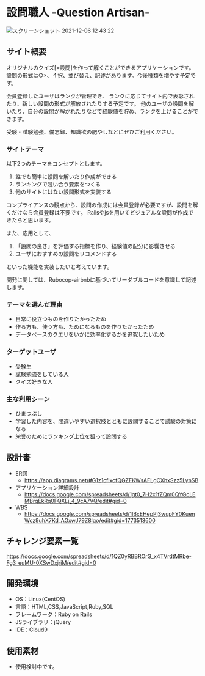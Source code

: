 # 設問職人 -Question Artisan-

![スクリーンショット 2021-12-06 12 43 22](https://user-images.githubusercontent.com/88603810/144783889-9b8a85ff-54bb-41e7-bfdf-f5f453c3a84d.png)


## サイト概要
オリジナルのクイズ[=設問]を作って解くことができるアプリケーションです。
設問の形式は○×、４択、並び替え、記述があります。今後種類を増やす予定です。

会員登録したユーザはランクが管理でき、
ランクに応じてサイト内で表彰されたり、新しい設問の形式が解放されたりする予定です。
他のユーザの設問を解いたり、自分の設問が解かれたりなどで経験値を貯め、ランクを上げることができます。

受験・試験勉強、備忘録、知識欲の肥やしなどにぜひご利用ください。

### サイトテーマ
以下2つのテーマをコンセプトとします。
1. 誰でも簡単に設問を解いたり作成ができる
2. ランキングで競い合う要素をつくる
3. 他のサイトにはない設問形式を実装する

コンプライアンスの観点から、設問の作成には会員登録が必要ですが、設問を解くだけなら会員登録は不要です。
Railsやjsを用いてビジュアルな設問が作成できたらと思います。

また、応用として、
1. 「設問の良さ」を評価する指標を作り、経験値の配分に影響させる
2. ユーザにおすすめの設問をリコメンドする  

といった機能を実装したいと考えています。

開発に関しては、Rubocop-airbnbに基づいてリーダブルコードを意識して記述します。

### テーマを選んだ理由
* 日常に役立つものを作りたかったため
* 作る方も、使う方も、ためになるものを作りたかったため
* データベースのクエリをいかに効率化するかを追究したいため

### ターゲットユーザ
* 受験生
* 試験勉強をしている人
* クイズ好きな人

### 主な利用シーン
* ひまつぶし
* 学習した内容を、間違いやすい選択肢とともに設問することで試験の対策になる
* 栄誉のためにランキング上位を狙って設問する


## 設計書
* ER図
  * <https://app.diagrams.net/#G1z1cflxcfQGZFKWsAFLgCXhxSzz5LynSB>
* アプリケーション詳細設計
  * <https://docs.google.com/spreadsheets/d/1gt0_7H2x1fZQm0QYGcLEMBrqEkRq0FQXLj_4_9cA7VQ/edit#gid=0>
* WBS
  * <https://docs.google.com/spreadsheets/d/1IBxEHepPj3wupFY0KuenWcz9uhX7Kd_AGxwJ79Z8lqo/edit#gid=1773513600>

## チャレンジ要素一覧
<https://docs.google.com/spreadsheets/d/1QZ0yRBBROrG_x4TVrdtMRbe-Fg3_euMU-0XSwDxjriM/edit#gid=0>

## 開発環境
- OS：Linux(CentOS)
- 言語：HTML,CSS,JavaScript,Ruby,SQL
- フレームワーク：Ruby on Rails
- JSライブラリ：jQuery
- IDE：Cloud9

## 使用素材
- 使用検討中です。
